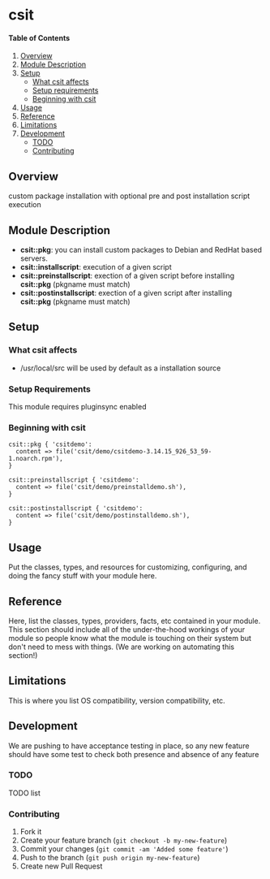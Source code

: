 # csit

#### Table of Contents

1. [Overview](#overview)
2. [Module Description](#module-description)
3. [Setup](#setup)
    * [What csit affects](#what-csit-affects)
    * [Setup requirements](#setup-requirements)
    * [Beginning with csit](#beginning-with-csit)
4. [Usage](#usage)
5. [Reference](#reference)
5. [Limitations](#limitations)
6. [Development](#development)
    * [TODO](#todo)
    * [Contributing](#contributing)

## Overview

custom package installation with optional pre and post installation script execution

## Module Description

* **csit::pkg**: you can install custom packages to Debian and RedHat based servers.
* **csit::installscript**: execution of a given script
* **csit::preinstallscript**: exection of a given script before installing **csit::pkg** (pkgname must match)
* **csit::postinstallscript**: exection of a given script after installing **csit::pkg** (pkgname must match)


## Setup

### What csit affects

* /usr/local/src will be used by default as a installation source

### Setup Requirements

This module requires pluginsync enabled

### Beginning with csit

```puppet
csit::pkg { 'csitdemo':
  content => file('csit/demo/csitdemo-3.14.15_926_53_59-1.noarch.rpm'),
}

csit::preinstallscript { 'csitdemo':
  content => file('csit/demo/preinstalldemo.sh'),
}

csit::postinstallscript { 'csitdemo':
  content => file('csit/demo/postinstalldemo.sh'),
}
```

## Usage

Put the classes, types, and resources for customizing, configuring, and doing
the fancy stuff with your module here.

## Reference

Here, list the classes, types, providers, facts, etc contained in your module.
This section should include all of the under-the-hood workings of your module so
people know what the module is touching on their system but don't need to mess
with things. (We are working on automating this section!)

## Limitations

This is where you list OS compatibility, version compatibility, etc.

## Development

We are pushing to have acceptance testing in place, so any new feature should
have some test to check both presence and absence of any feature

### TODO

TODO list

### Contributing

1. Fork it
2. Create your feature branch (`git checkout -b my-new-feature`)
3. Commit your changes (`git commit -am 'Added some feature'`)
4. Push to the branch (`git push origin my-new-feature`)
5. Create new Pull Request
